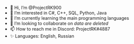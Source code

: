 - 👋 Hi, I’m @ProjectRK900
- 👀 I’m interested in С#, C++, SQL, Python, Java
- 🌱 I’m currently learning the main programming languages
- 💞️ I’m looking to collaborate on *data are deleted*
- 📫 How to reach me in Discord: ProjectRK#4887
- ✨ Languages: English, Russian

<!---
ProjectRK900/ProjectRK900 is a ✨ special ✨ repository because its `README.md` (this file) appears on your GitHub profile.
You can click the Preview link to take a look at your changes.
--->
